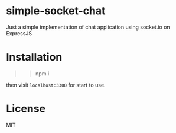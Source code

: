# simple-socket-chat
Just a simple implementation of chat application using socket.io on ExpressJS


# Installation
>> npm i 

then visit `localhost:3300` for start to use.

# License
MIT
